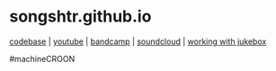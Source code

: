 # songshtr.github.io
<a href="https://github.com/songeater">codebase</a> | 
<a href= "https://www.youtube.com/channel/UCVRpMo19NwYKloFhnw6QzMg">youtube</a> |
<a href="https://songshtr.bandcamp.com/">bandcamp</a> |
<a href="https://soundcloud.com/songshtr/albums">soundcloud</a> |
<a href="/jukebox.md">working with jukebox</a>

#machineCROON

